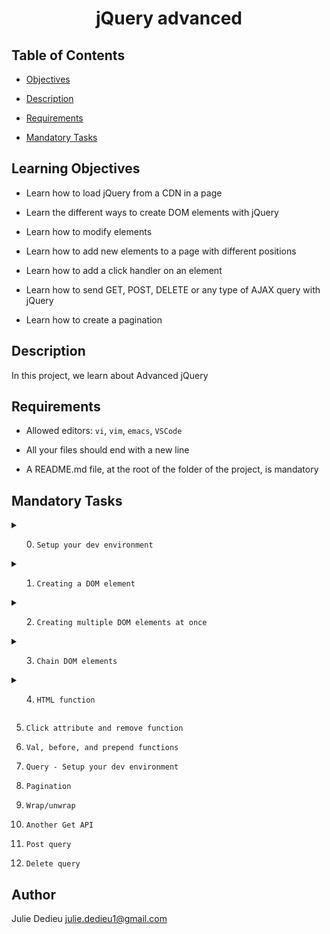 # <p align="center">jQuery advanced</p>

  

## Table of Contents

  

- [Objectives](#objectives)

- [Description](#Descritpion)

- [Requirements](#requirements)

- [Mandatory Tasks](#Mandatory-Tasks)

  

## Learning Objectives

  

- Learn how to load jQuery from a CDN in a page

- Learn the different ways to create DOM elements with jQuery

- Learn how to modify elements

- Learn how to add new elements to a page with different positions

- Learn how to add a click handler on an element

- Learn how to send GET, POST, DELETE or any type of AJAX query with jQuery

- Learn how to create a pagination


## Description

In this project, we learn about Advanced jQuery

## Requirements

- Allowed editors: `vi`, `vim`, `emacs`, `VSCode`

- All your files should end with a new line

- A README.md file, at the root of the folder of the project, is mandatory

## Mandatory Tasks

<details close><summary>
  
0. `Setup your dev environment`

</summary>

<img src="./img/0.png">

</details>

<details close><summary>

1. `Creating a DOM element`

</summary>

<img src="./img/1.png">

</details>

<details close><summary>

2. `Creating multiple DOM elements at once`

</summary>

<img src="./img/2.png">

</details>

<details close><summary>

3. `Chain DOM elements`

</summary>

<img src="./img/3.png">

</details>

<details close><summary>

4. `HTML function`

</summary>

<img src="./img/4.png">

</details>

5. `Click attribute and remove function`

6. `Val, before, and prepend functions`

7. `Query - Setup your dev environment`

8. `Pagination`

9. `Wrap/unwrap`

10. `Another Get API`

11. `Post query`

12. `Delete query`


## Author


Julie Dedieu <julie.dedieu1@gmail.com>